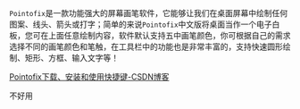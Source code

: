 `Pointofix`是一款功能强大的屏幕画笔软件，它能够让我们在桌面屏幕中绘制任何图案、线头、箭头或打字；简单的来说`Pointofix`中文版将桌面当作一个电子白板，您可在上面任意绘制内容，软件默认支持五中画笔颜色，你可根据自己的需求选择不同的画笔颜色和笔触，在工具栏中的功能也是非常丰富的，支持快速圆形绘制、矩形、方框、输入文字等！



[Pointofix下载、安装和使用快捷键-CSDN博客](https://blog.csdn.net/TuringZGJ/article/details/108617322)

不好用